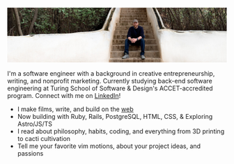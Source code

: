 ![](banner.jpg)

I'm a software engineer with a background in creative entrepreneurship, writing, and nonprofit marketing.
Currently studying back-end software engineering at Turing School of Software & Design's ACCET-accredited program.
Connect with me on [LinkedIn](https://www.linkedin.com/in/ajongaro)!

- I make films, write, and build on the [web](https://www.breakthetwitch.com)
- Now building with Ruby, Rails, PostgreSQL, HTML, CSS, & Exploring Astro/JS/TS
- I read about philosophy, habits, coding, and everything from 3D printing to cacti cultivation
- Tell me your favorite vim motions, about your project ideas, and passions
